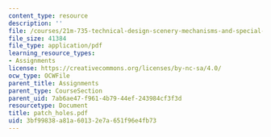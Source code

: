 ```yaml
---
content_type: resource
description: ''
file: /courses/21m-735-technical-design-scenery-mechanisms-and-special-effects-spring-2004/3bf99838a81a60132e7a651f96e4fb73_patch_holes.pdf
file_size: 41384
file_type: application/pdf
learning_resource_types:
- Assignments
license: https://creativecommons.org/licenses/by-nc-sa/4.0/
ocw_type: OCWFile
parent_title: Assignments
parent_type: CourseSection
parent_uid: 7ab6ae47-f961-4b79-44ef-243984cf3f3d
resourcetype: Document
title: patch_holes.pdf
uid: 3bf99838-a81a-6013-2e7a-651f96e4fb73
---
```

